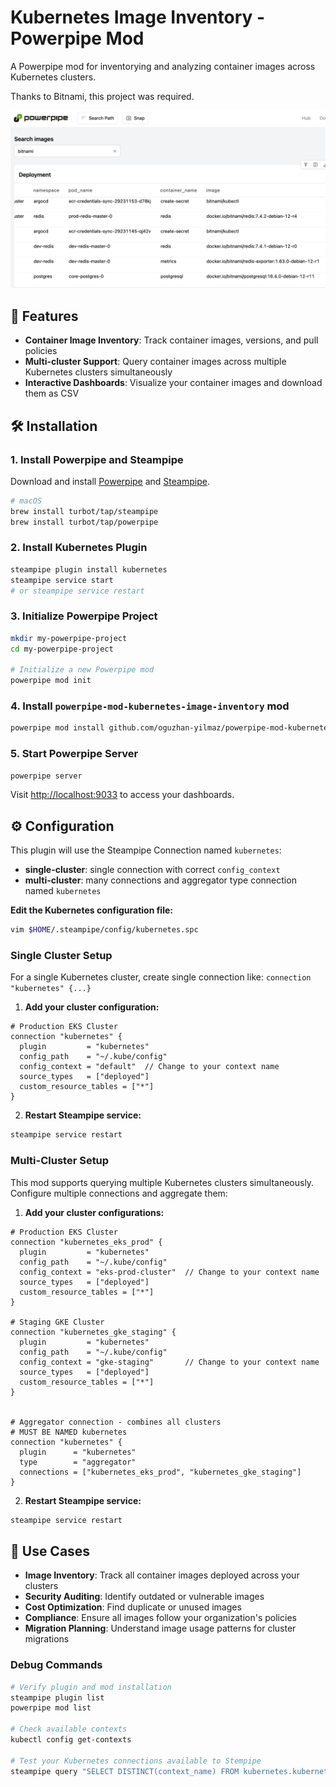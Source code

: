 # Kubernetes Image Inventory - Powerpipe Mod

A Powerpipe mod for inventorying and analyzing container images across Kubernetes clusters.


Thanks to Bitnami, this project was required.

![Search Images Powerpipe Dashboard](docs/assets/search-images-dashboard.png)


## 🚀 Features

- **Container Image Inventory**: Track container images, versions, and pull policies
- **Multi-cluster Support**: Query container images across multiple Kubernetes clusters simultaneously
- **Interactive Dashboards**: Visualize your container images and download them as CSV

## 🛠️ Installation

### 1. Install Powerpipe and Steampipe

Download and install [Powerpipe](https://powerpipe.io/downloads) and [Steampipe](https://steampipe.io/downloads).

```bash
# macOS
brew install turbot/tap/steampipe
brew install turbot/tap/powerpipe
```

### 2. Install Kubernetes Plugin

```bash
steampipe plugin install kubernetes
steampipe service start
# or steampipe service restart
```

### 3. Initialize Powerpipe Project

```bash
mkdir my-powerpipe-project
cd my-powerpipe-project

# Initialize a new Powerpipe mod
powerpipe mod init
```

### 4. Install `powerpipe-mod-kubernetes-image-inventory` mod

```bash
powerpipe mod install github.com/oguzhan-yilmaz/powerpipe-mod-kubernetes-image-inventory
```

### 5. Start Powerpipe Server

```bash
powerpipe server
```

Visit [http://localhost:9033](http://localhost:9033) to access your dashboards.

## ⚙️ Configuration

This plugin will use the Steampipe Connection named `kubernetes`:

- **single-cluster**: single connection with correct `config_context`
- **multi-cluster**: many connections and aggregator type connection named `kubernetes`


**Edit the Kubernetes configuration file:**

```bash
vim $HOME/.steampipe/config/kubernetes.spc
```


### Single Cluster Setup

For a single Kubernetes cluster, create single connection like: `connection "kubernetes" {...}`


1. **Add your cluster configuration:**

```hcl
# Production EKS Cluster
connection "kubernetes" {
  plugin         = "kubernetes"
  config_path    = "~/.kube/config"
  config_context = "default"  // Change to your context name
  source_types   = ["deployed"]
  custom_resource_tables = ["*"]
}
```

2. **Restart Steampipe service:**

```bash
steampipe service restart
```

### Multi-Cluster Setup

This mod supports querying multiple Kubernetes clusters simultaneously. Configure multiple connections and aggregate them:

1. **Add your cluster configurations:**

```hcl
# Production EKS Cluster
connection "kubernetes_eks_prod" {
  plugin         = "kubernetes"
  config_path    = "~/.kube/config"
  config_context = "eks-prod-cluster"  // Change to your context name
  source_types   = ["deployed"]
  custom_resource_tables = ["*"]
}

# Staging GKE Cluster
connection "kubernetes_gke_staging" {
  plugin         = "kubernetes"
  config_path    = "~/.kube/config"
  config_context = "gke-staging"       // Change to your context name
  source_types   = ["deployed"]
  custom_resource_tables = ["*"]
}


# Aggregator connection - combines all clusters
# MUST BE NAMED kubernetes
connection "kubernetes" {
  plugin      = "kubernetes"
  type        = "aggregator"
  connections = ["kubernetes_eks_prod", "kubernetes_gke_staging"]
}
```

2. **Restart Steampipe service:**

```bash
steampipe service restart
```


## 🎯 Use Cases

- **Image Inventory**: Track all container images deployed across your clusters
- **Security Auditing**: Identify outdated or vulnerable images
- **Cost Optimization**: Find duplicate or unused images
- **Compliance**: Ensure all images follow your organization's policies
- **Migration Planning**: Understand image usage patterns for cluster migrations

### Debug Commands

```bash
# Verify plugin and mod installation
steampipe plugin list
powerpipe mod list

# Check available contexts
kubectl config get-contexts

# Test your Kubernetes connections available to Stempipe
steampipe query "SELECT DISTINCT(context_name) FROM kubernetes.kubernetes_namespace"
```
